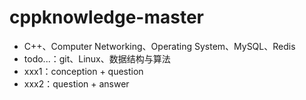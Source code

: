 # cppknowledge-master
- C++、Computer Networking、Operating System、MySQL、Redis
- todo...：git、Linux、数据结构与算法
- xxx1：conception + question
- xxx2：question + answer